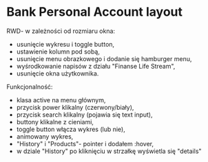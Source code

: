 # Bank Personal Account layout
RWD- w zależności od rozmiaru okna:
- usunięcie wykresu i toggle button,
- ustawienie kolumn pod sobą,
- usunięcie  menu obrazkowego i dodanie się hamburger menu,
- wyśrodkowanie napisów z działu "Finanse Life Stream",
- usunięcie okna użytkownika.

Funkcjonalność:
- klasa active na menu głównym,
- przycisk power klikalny (czerwony/biały),
- przycisk search klikalny (pojawia się text input),
- buttony klikalne z cieniami,
- toggle button włącza wykres (lub nie),
- animowany wykres,
- "History" i "Products"- pointer i dodałem :hover,
- w dziale "History" po kliknięciu w strzałkę wyświetla się "details"
